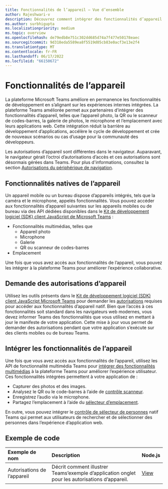 ```yaml
---
title: Fonctionnalités de l’appareil – Vue d’ensemble
author: Rajeshwari-v
description: Découvrez comment intégrer des fonctionnalités d’appareil natif, telles que la caméra, l’image, le média, le microphone, le code QR, etc. avec Microsoft Teams application.
ms.author: surbhigupta
ms.localizationpriority: medium
ms.topic: overview
ms.openlocfilehash: de79edb8e751c302dd685d74a7f477e50178eaec
ms.sourcegitcommit: 9d318eda5589ea8f5519d05cb83e0acf3e13e2f4
ms.translationtype: MT
ms.contentlocale: fr-FR
ms.lasthandoff: 06/17/2022
ms.locfileid: "66150672"
---
```

# <a name="device-capabilities"></a>Fonctionnalités de l’appareil

La plateforme Microsoft Teams améliore en permanence les fonctionnalités de développement en s’alignant sur les expériences internes intégrées. La plateforme Teams améliorée permet aux partenaires d’intégrer des fonctionnalités d’appareil, telles que l’appareil photo, la QR ou le scanneur de codes-barres, la galerie de photos, le microphone et l’emplacement avec leurs applications web. Cette intégration réduit la barrière au développement d’applications, accélère le cycle de développement et crée de nouveaux scénarios ou cas d’usage pour la communauté des développeurs.

Les autorisations d’appareil sont différentes dans le navigateur. Auparavant, le navigateur gérait l’octroi d’autorisations d’accès et ces autorisations sont désormais gérées dans Teams. Pour plus d'informations, consultez la section [Autorisations du périphérique de navigation](browser-device-permissions.md).

## <a name="native-device-capabilities"></a>Fonctionnalités natives de l’appareil

Un appareil mobile ou un bureau dispose d’appareils intégrés, tels que la caméra et le microphone, appelés fonctionnalités. Vous pouvez accéder aux fonctionnalités d’appareil suivantes sur les appareils mobiles ou de bureau via des API dédiées disponibles dans le [Kit de développement logiciel (SDK) client JavaScript de Microsoft Teams](/javascript/api/overview/msteams-client?view=msteams-client-js-latest&preserve-view=true) : 

* Fonctionnalités multimédias, telles que
  * Appareil photo
  * Microphone
  * Galerie
  * QR ou scanneur de codes-barres
* Emplacement

Une fois que vous avez accès aux fonctionnalités de l’appareil, vous pouvez les intégrer à la plateforme Teams pour améliorer l’expérience collaborative.

## <a name="request-device-permissions"></a>Demande des autorisations d’appareil

Utilisez les outils présents dans le [Kit de développement logiciel (SDK) client JavaScript Microsoft Teams](/javascript/api/overview/msteams-client?view=msteams-client-js-latest&preserve-view=true) pour demander les [autorisations](native-device-permissions.md) requises pour accéder aux fonctionnalités d’appareil natif. Bien que l’accès à ces fonctionnalités soit standard dans les navigateurs web modernes, vous devez informer Teams des fonctionnalités que vous utilisez en mettant à jour le manifeste de votre application. Cette mise à jour vous permet de demander des autorisations pendant que votre application s’exécute sur des clients mobiles ou de bureau Teams.

## <a name="integrate-device-capabilities"></a>Intégrer les fonctionnalités de l’appareil

Une fois que vous avez accès aux fonctionnalités de l’appareil, utilisez les API de fonctionnalité multimédia Teams pour [intégrer des fonctionnalités multimédias](media-capabilities.md) à la plateforme Teams pour améliorer l’expérience utilisateur. Ces fonctionnalités intégrées permettent à votre application de :

* Capturer des photos et des images.
* Analysez le QR ou le code-barres à l’aide de [contrôle scanneur](qr-barcode-scanner-capability.md).
* Enregistrez l’audio via le microphone.
* Partagez l’emplacement à l’aide du [sélecteur d’emplacement](location-capability.md).

En outre, vous pouvez intégrer le [contrôle de sélecteur de personnes](people-picker-capability.md) natif Teams qui permet aux utilisateurs de rechercher et de sélectionner des personnes dans l’expérience d’application web.

## <a name="code-sample"></a>Exemple de code

| Exemple de nom           | Description | Node.js    |
|:---------------------|:--------------|:---------|
|Autorisations de l’appareil | Décrit comment illustrer Teams’exemple d’application onglet pour les autorisations d’appareil. |[View](<https://github.com/OfficeDev/Microsoft-Teams-Samples/tree/main/samples/tab-device-permissions/nodejs>)|
